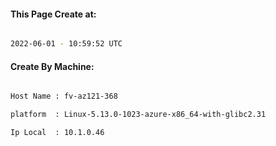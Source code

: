 
   
#### This Page Create at:

```bash

2022-06-01 - 10:59:52 UTC

```

#### Create By Machine:

```bash

Host Name : fv-az121-368

platform  : Linux-5.13.0-1023-azure-x86_64-with-glibc2.31

Ip Local  : 10.1.0.46

```


